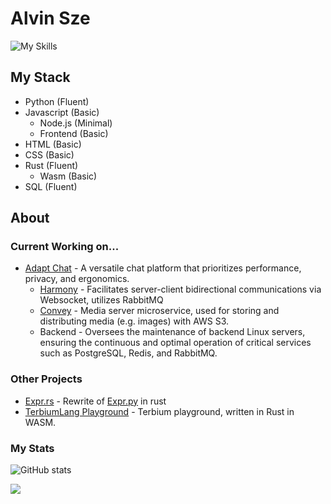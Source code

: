 # Alvin Sze

![My Skills](https://skillicons.dev/icons?i=rust,python,html,css,js,postgres,rabbitmq,redis,wasm,tauri,github,cloudflare)

## My Stack 

- Python (Fluent)
- Javascript (Basic)
  - Node.js (Minimal)
  - Frontend (Basic)
- HTML (Basic)
- CSS (Basic)
- Rust (Fluent)
  - Wasm (Basic)
- SQL (Fluent)


## About

### Current Working on...
- [Adapt Chat](https://github.com/AdaptChat) - A versatile chat platform that prioritizes performance, privacy, and ergonomics.
  - [Harmony](https://github.com/AdaptChat/harmony) - Facilitates server-client bidirectional communications via Websocket, utilizes RabbitMQ
  - [Convey](https://github.com/AdaptChat/convey) - Media server microservice, used for storing and distributing media (e.g. images) with AWS S3.
  - Backend - Oversees the maintenance of backend Linux servers, ensuring the continuous and optimal operation of critical services such as PostgreSQL, Redis, and RabbitMQ.
  <!--
  - Administers the adapt.chat domain, leveraging Cloudflare to protect Adapt against potential DDoS attacks.
  - Responsible for management of domain records and overall domain safety.
  -->

### Other Projects
- [Expr.rs](https://github.com/Cryptex-github/expr.rs) - Rewrite of [Expr.py](https://github.com/jay3332/expr.py) in rust
- [TerbiumLang Playground](https://github.com/terbiumLang/wasm) - Terbium playground, written in Rust in WASM.

### My Stats
![GitHub stats](https://github-readme-stats.vercel.app/api?username=Cryptex-github&theme=tokyonight)

![](https://hit.yhype.me/github/profile?user_id=64497526)
